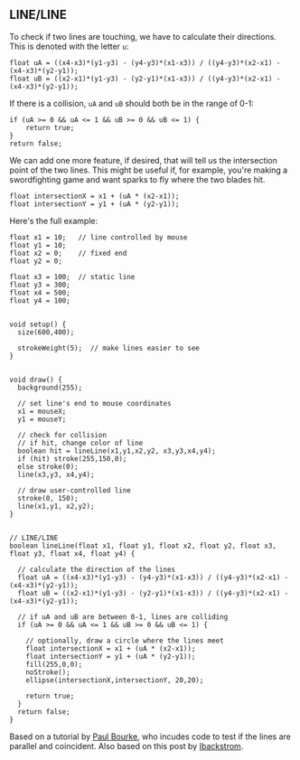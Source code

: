 ## LINE/LINE  
To check if two lines are touching, we have to calculate their directions. This is denoted with the letter `u`:

	float uA = ((x4-x3)*(y1-y3) - (y4-y3)*(x1-x3)) / ((y4-y3)*(x2-x1) - (x4-x3)*(y2-y1));
	float uB = ((x2-x1)*(y1-y3) - (y2-y1)*(x1-x3)) / ((y4-y3)*(x2-x1) - (x4-x3)*(y2-y1));

If there is a collision, `uA` and `uB` should both be in the range of 0-1:

	if (uA >= 0 && uA <= 1 && uB >= 0 && uB <= 1) {
		return true;
	}
	return false;

We can add one more feature, if desired, that will tell us the intersection point of the two lines. This might be useful if, for example, you're making a swordfighting game and want sparks to fly where the two blades hit.

	float intersectionX = x1 + (uA * (x2-x1));
    float intersectionY = y1 + (uA * (y2-y1));

Here's the full example:

	float x1 = 10;   // line controlled by mouse
	float y1 = 10;
	float x2 = 0;    // fixed end
	float y2 = 0;

	float x3 = 100;  // static line
	float y3 = 300;
	float x4 = 500;
	float y4 = 100;


	void setup() {
	  size(600,400);
	  
	  strokeWeight(5);  // make lines easier to see
	}


	void draw() {
	  background(255);
	  
	  // set line's end to mouse coordinates
	  x1 = mouseX;
	  y1 = mouseY;
	  
	  // check for collision
	  // if hit, change color of line
	  boolean hit = lineLine(x1,y1,x2,y2, x3,y3,x4,y4);
	  if (hit) stroke(255,150,0);
	  else stroke(0);
	  line(x3,y3, x4,y4);
	  
	  // draw user-controlled line
	  stroke(0, 150);
	  line(x1,y1, x2,y2);  
	}


	// LINE/LINE
	boolean lineLine(float x1, float y1, float x2, float y2, float x3, float y3, float x4, float y4) {

	  // calculate the direction of the lines
	  float uA = ((x4-x3)*(y1-y3) - (y4-y3)*(x1-x3)) / ((y4-y3)*(x2-x1) - (x4-x3)*(y2-y1));
	  float uB = ((x2-x1)*(y1-y3) - (y2-y1)*(x1-x3)) / ((y4-y3)*(x2-x1) - (x4-x3)*(y2-y1));

	  // if uA and uB are between 0-1, lines are colliding
	  if (uA >= 0 && uA <= 1 && uB >= 0 && uB <= 1) {
	    
	    // optionally, draw a circle where the lines meet
	    float intersectionX = x1 + (uA * (x2-x1));
	    float intersectionY = y1 + (uA * (y2-y1));
	    fill(255,0,0);
	    noStroke();
	    ellipse(intersectionX,intersectionY, 20,20);
	    
	    return true;
	  }
	  return false;
	}

Based on a tutorial by [Paul Bourke](http://paulbourke.net/geometry/pointlineplane), who incudes code to test if the lines are parallel and coincident. Also based on this post by [Ibackstrom](http://community.topcoder.com/tc?module=Static&d1=tutorials&d2=geometry2).